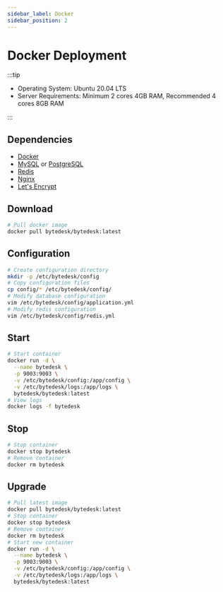 ```yaml
---
sidebar_label: Docker
sidebar_position: 2
---
```


# Docker Deployment

:::tip

- Operating System: Ubuntu 20.04 LTS
- Server Requirements: Minimum 2 cores 4GB RAM, Recommended 4 cores 8GB RAM

:::

## Dependencies

- [Docker](/docs/deploy/depend/docker)
- [MySQL](/docs/deploy/depend/mysql) or [PostgreSQL](/docs/deploy/depend/postgresql)
- [Redis](/docs/deploy/depend/redis)
- [Nginx](/docs/deploy/depend/nginx)
- [Let's Encrypt](/docs/deploy/depend/letsencrypt)

## Download

```bash
# Pull docker image
docker pull bytedesk/bytedesk:latest
```

## Configuration

```bash
# Create configuration directory
mkdir -p /etc/bytedesk/config
# Copy configuration files
cp config/* /etc/bytedesk/config/
# Modify database configuration
vim /etc/bytedesk/config/application.yml
# Modify redis configuration
vim /etc/bytedesk/config/redis.yml
```

## Start

```bash
# Start container
docker run -d \
  --name bytedesk \
  -p 9003:9003 \
  -v /etc/bytedesk/config:/app/config \
  -v /etc/bytedesk/logs:/app/logs \
  bytedesk/bytedesk:latest
# View logs
docker logs -f bytedesk
```

## Stop

```bash
# Stop container
docker stop bytedesk
# Remove container
docker rm bytedesk
```

## Upgrade

```bash
# Pull latest image
docker pull bytedesk/bytedesk:latest
# Stop container
docker stop bytedesk
# Remove container
docker rm bytedesk
# Start new container
docker run -d \
  --name bytedesk \
  -p 9003:9003 \
  -v /etc/bytedesk/config:/app/config \
  -v /etc/bytedesk/logs:/app/logs \
  bytedesk/bytedesk:latest
```
